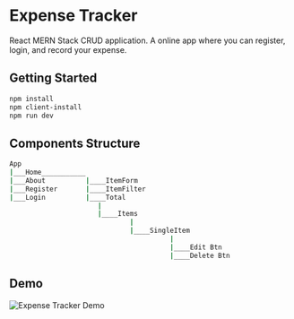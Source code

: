 # Expense Tracker

React MERN Stack CRUD application. A online app where you can register, login, and record your expense.

## Getting Started

```bash
npm install
npm client-install
npm run dev
```

## Components Structure

```bash
App
|___Home___________
|___About          |____ItemForm
|___Register       |____ItemFilter
|___Login          |____Total
                      |
                      |____Items
                              |
                              |____SingleItem
                                        |
                                        |____Edit Btn
                                        |____Delete Btn
```

## Demo

![Expense Tracker Demo](demo/trackerDemo.gif)
